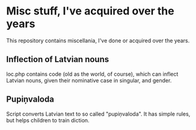 Misc stuff, I've acquired over the years
========================================

This repository contains miscellania, I've done or acquired over the years.

Inflection of Latvian nouns
---------------------------

loc.php contains code (old as the world, of course), which can inflect Latvian nouns, given their
nominative case in singular, and gender.

Pupiņvaloda
-----------

Script converts Latvian text to so called "pupiņvaloda". It has simple rules, but helps children
to train diction.